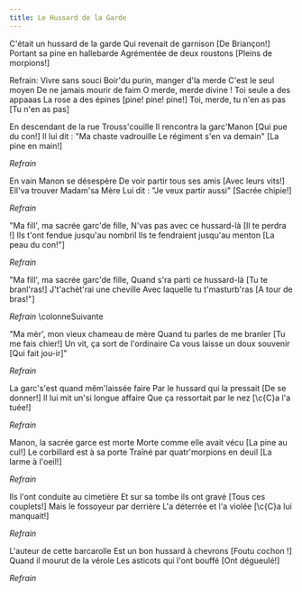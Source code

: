 ```yaml
---
title: Le Hussard de la Garde
---
```

C'était un hussard de la garde
Qui revenait de garnison [De Briançon!]
Portant sa pine en hallebarde
Agrémentée de deux roustons [Pleins de morpions!]

Refrain:
Vivre sans souci
Boir'du purin, manger d'la merde
C'est le seul moyen
De ne jamais mourir de faim
O merde, merde divine !
Toi seule a des appaaas
La rose a des épines [pine! pine! pine!]
Toi, merde, tu n'en as pas [Tu n'en as pas]

En descendant de la rue Trouss'couille
Il rencontra la garc'Manon [Qui pue du con!]
Il lui dit : "Ma chaste vadrouille
Le régiment s'en va demain" [La pine en main!]

*Refrain*

En vain Manon se désespère
De voir partir tous ses amis [Avec leurs vits!]
Ell'va trouver Madam'sa Mère
Lui dit : "Je veux partir aussi" [Sacrée chipie!]

*Refrain*

"Ma fill', ma sacrée garc'de fille,
N'vas pas avec ce hussard-là [Il te perdra !]
Ils t'ont fendue jusqu'au nombril
Ils te fendraient jusqu'au menton [La peau du con!"]

*Refrain*

"Ma fill', ma sacrée garc'de fille,
Quand s'ra parti ce hussard-là [Tu te branl'ras!]
J't'achèt'rai une cheville
Avec laquelle tu t'masturb'ras [A tour de bras!"]

*Refrain*
\colonneSuivante

"Ma mèr', mon vieux chameau de mère
Quand tu parles de me branler [Tu me fais chier!]
Un vit, ça sort de l'ordinaire
Ca vous laisse un doux souvenir [Qui fait jou-ir]"

*Refrain*

La garc's'est quand mêm'laissée faire
Par le hussard qui la pressait [De se donner!]
Il lui mit un'si longue affaire
Que ça ressortait par le nez [\c{C}a l'a tuée!]

*Refrain*

Manon, la sacrée garce est morte
Morte comme elle avait vécu [La pine au cul!]
Le corbillard est à sa porte
Traîné par quatr'morpions en deuil [La larme à l'oeil!]

*Refrain*

Ils l'ont conduite au cimetière
Et sur sa tombe ils ont gravé [Tous ces couplets!]
Mais le fossoyeur par derrière
L'a déterrée et l'a violée [\c{C}a lui manquait!]

*Refrain*

L'auteur de cette barcarolle
Est un bon hussard à chevrons [Foutu cochon !]
Quand il mourut de la vérole
Les asticots qui l'ont bouffé [Ont dégueulé!]

*Refrain*
